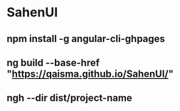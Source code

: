 # SahenUI

## npm install -g angular-cli-ghpages

## ng build --base-href "https://qaisma.github.io/SahenUI/"

## ngh --dir dist/project-name
